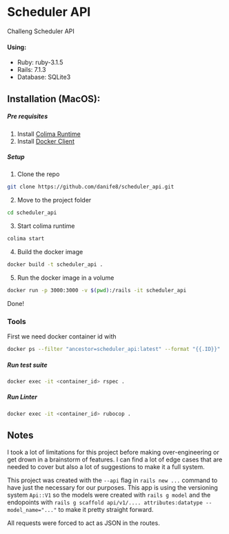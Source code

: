 # Scheduler API
Challeng Scheduler API

#### Using:
* Ruby: ruby-3.1.5
* Rails: 7.1.3
* Database: SQLite3

## Installation (MacOS):
##### Pre requisites
1. Install [Colima Runtime](https://github.com/abiosoft/colima "Colima Runtime")
2. Install [Docker Client](https://docs.docker.com/engine/install/)
##### Setup
1. Clone the repo
```bash
git clone https://github.com/danife8/scheduler_api.git
```
2. Move to the project folder
```bash
cd scheduler_api
```
3. Start colima runtime
```bash
colima start
```
4. Build the docker image
```bash
docker build -t scheduler_api .
```
5. Run the docker image in a volume
```bash
docker run -p 3000:3000 -v $(pwd):/rails -it scheduler_api
```
Done!

### Tools
First we need docker container id with
```bash 
docker ps --filter "ancestor=scheduler_api:latest" --format "{{.ID}}"
```
##### Run test suite
```bash
docker exec -it <container_id> rspec .
```
##### Run Linter
```bash
docker exec -it <container_id> rubocop .
```
## Notes
I took a lot of limitations for this project before making over-engineering or get drown in a brainstorm of features.
I can find a lot of edge cases that are needed to cover but also a lot of suggestions to make it a full system.

This project was created with the `--api` flag in `rails new ...` command to have just the necessary for our purposes. This app is using the versioning system `Api::V1` so the models were created with `rails g model` and the endopoints with `rails g scaffold api/v1/.... attributes:datatype --model_name="..."` to make it pretty straight forward.

All requests were forced to act as JSON in the routes.
